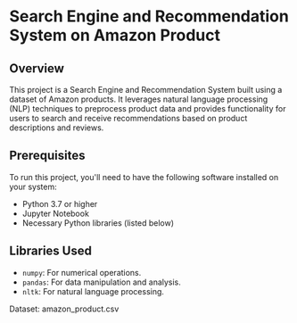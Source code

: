 # Search Engine and Recommendation System on Amazon Product

## Overview

This project is a Search Engine and Recommendation System built using a dataset of Amazon products.
It leverages natural language processing (NLP) techniques to preprocess product data and provides functionality for users to search and receive recommendations based on product descriptions and reviews.

## Prerequisites

To run this project, you'll need to have the following software installed on your system:

- Python 3.7 or higher
- Jupyter Notebook
- Necessary Python libraries (listed below)

## Libraries Used

- `numpy`: For numerical operations.
- `pandas`: For data manipulation and analysis.
- `nltk`: For natural language processing.

Dataset: amazon_product.csv
